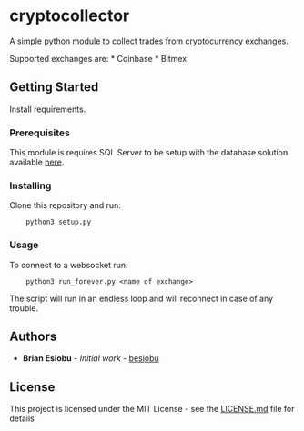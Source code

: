 # cryptocollector

A simple python module to collect trades from cryptocurrency exchanges.

Supported exchanges are:
    * Coinbase
    * Bitmex

## Getting Started

Install requirements.

### Prerequisites

This module is requires SQL Server to be setup with the database solution available [here]().

### Installing

Clone this repository and run:

```
    python3 setup.py
```

### Usage

To connect to a websocket run:

```
    python3 run_forever.py <name of exchange>
```

The script will run in an endless loop and will reconnect in case of any trouble.

## Authors

* **Brian Esiobu** - *Initial work* - [besiobu](https://github.com/besiobu)

## License

This project is licensed under the MIT License - see the [LICENSE.md](LICENSE.md) file for details